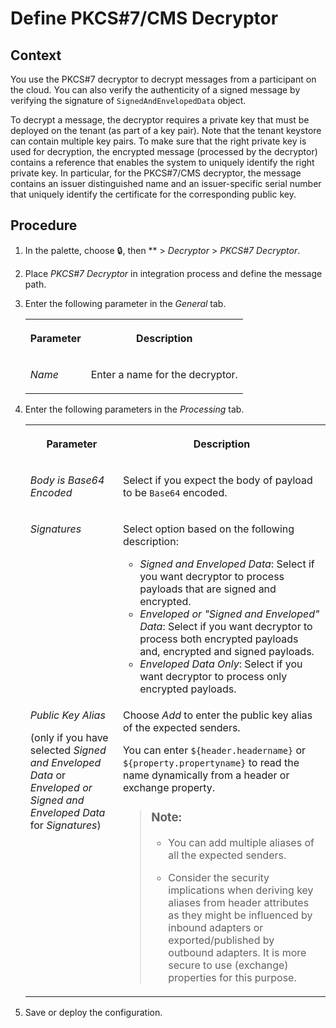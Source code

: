 <!-- loio51d903b94b9e42efbe4e658c8f7b4531 -->

<link rel="stylesheet" type="text/css" href="../css/sap-icons.css"/>

# Define PKCS\#7/CMS Decryptor



## Context

You use the PKCS\#7 decryptor to decrypt messages from a participant on the cloud. You can also verify the authenticity of a signed message by verifying the signature of `SignedAndEnvelopedData` object.

To decrypt a message, the decryptor requires a private key that must be deployed on the tenant \(as part of a key pair\). Note that the tenant keystore can contain multiple key pairs. To make sure that the right private key is used for decryption, the encrypted message \(processed by the decryptor\) contains a reference that enables the system to uniquely identify the right private key. In particular, for the PKCS\#7/CMS decryptor, the message contains an issuer distinguished name and an issuer-specific serial number that uniquely identify the certificate for the corresponding public key.



## Procedure

1.  In the palette, choose :lock:, then ** \> *Decryptor* \> *PKCS\#7 Decryptor*.

2.  Place *PKCS\#7 Decryptor* in integration process and define the message path.

3.  Enter the following parameter in the *General* tab.


    <table>
    <tr>
    <th valign="top">

    Parameter


    
    </th>
    <th valign="top">

    Description


    
    </th>
    </tr>
    <tr>
    <td valign="top">

    *Name*


    
    </td>
    <td valign="top">

    Enter a name for the decryptor.


    
    </td>
    </tr>
    </table>
    
4.  Enter the following parameters in the *Processing* tab.


    <table>
    <tr>
    <th valign="top">

    Parameter


    
    </th>
    <th valign="top">

    Description


    
    </th>
    </tr>
    <tr>
    <td valign="top">

    *Body is Base64 Encoded*


    
    </td>
    <td valign="top">

    Select if you expect the body of payload to be `Base64` encoded.


    
    </td>
    </tr>
    <tr>
    <td valign="top">

    *Signatures*


    
    </td>
    <td valign="top">

    Select option based on the following description:

    -   *Signed and Enveloped Data*: Select if you want decryptor to process payloads that are signed and encrypted.
    -   *Enveloped or "Signed and Enveloped" Data*: Select if you want decryptor to process both encrypted payloads and, encrypted and signed payloads.
    -   *Enveloped Data Only*: Select if you want decryptor to process only encrypted payloads.



    
    </td>
    </tr>
    <tr>
    <td valign="top">

    *Public Key Alias*

    \(only if you have selected *Signed and Enveloped Data* or *Enveloped or Signed and Enveloped Data* for *Signatures*\)


    
    </td>
    <td valign="top">

    Choose *Add* to enter the public key alias of the expected senders.

    You can enter `${header.headername}` or `${property.propertyname}` to read the name dynamically from a header or exchange property.

    > ### Note:  
    > -   You can add multiple aliases of all the expected senders.
    > 
    > -   Consider the security implications when deriving key aliases from header attributes as they might be influenced by inbound adapters or exported/published by outbound adapters. It is more secure to use \(exchange\) properties for this purpose.


    
    </td>
    </tr>
    </table>
    
5.  Save or deploy the configuration.


